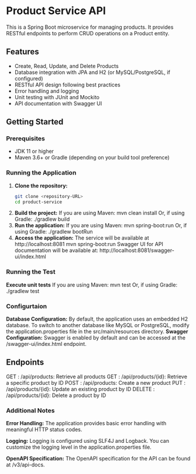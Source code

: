 # Product Service API

This is a Spring Boot microservice for managing products. It provides RESTful endpoints to perform CRUD operations on a Product entity.

## Features

- Create, Read, Update, and Delete Products
- Database integration with JPA and H2 (or MySQL/PostgreSQL, if configured)
- RESTful API design following best practices
- Error handling and logging
- Unit testing with JUnit and Mockito
- API documentation with Swagger UI

## Getting Started

### Prerequisites

- JDK 11 or higher
- Maven 3.6+ or Gradle (depending on your build tool preference)

### Running the Application

1. **Clone the repository:**
   ```bash
   git clone <repository-URL>
   cd product-service

2. **Build the project:**
     If you are using Maven:
       mvn clean install
     Or, if using Gradle:
       ./gradlew build
3. **Run the application:**
     If you are using Maven:
       mvn spring-boot:run
     Or, if using Gradle:
       ./gradlew bootRun
3. **Access the application:**
     The service will be available at http://localhost:8081
       mvn spring-boot:run
     Swagger UI for API documentation will be available at:
       http://localhost:8081/swagger-ui/index.html
       

### Running the Test

**Execute unit tests**
  If you are using Maven:
    mvn test
  Or, if using Gradle:
    ./gradlew test
    
### Configurtaion
**Database Configuration:**
By default, the application uses an embedded H2 database. To switch to another database like MySQL or PostgreSQL, modify the application.properties file in the src/main/resources directory.
**Swagger Configuration:**
Swagger is enabled by default and can be accessed at the /swagger-ui/index.html endpoint.

## Endpoints
GET    : /api/products: Retrieve all products
GET    : /api/products/{id}: Retrieve a specific product by ID
POST   : /api/products: Create a new product
PUT    : /api/products/{id}: Update an existing product by ID
DELETE : /api/products/{id}: Delete a product by ID

### Additional Notes
**Error Handling:**
The application provides basic error handling with meaningful HTTP status codes.

**Logging:**
Logging is configured using SLF4J and Logback. You can customize the logging level in the application.properties file.

**OpenAPI Specification:**
The OpenAPI specification for the API can be found at /v3/api-docs.

